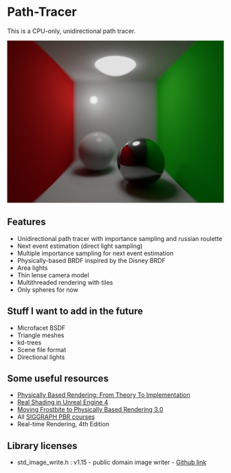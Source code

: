 # Path-Tracer
This is a CPU-only, unidirectional path tracer.

![Render](render_5000spp.png)

## Features
- Unidirectional path tracer with importance sampling and russian roulette
- Next event estimation (direct light sampling)
- Multiple importance sampling for next event estimation
- Physically-based BRDF inspired by the Disney BRDF
- Area lights
- Thin lense camera model
- Multithreaded rendering with tiles
- Only spheres for now

## Stuff I want to add in the future
- Microfacet BSDF
- Triangle meshes
- kd-trees
- Scene file format
- Directional lights

## Some useful resources
- [Physically Based Rendering: From Theory To Implementation](http://www.pbr-book.org/)
- [Real Shading in Unreal Engine 4](https://cdn2.unrealengine.com/Resources/files/2013SiggraphPresentationsNotes-26915738.pdf)
- [Moving Frostbite to Physically Based Rendering 3.0](https://seblagarde.files.wordpress.com/2015/07/course_notes_moving_frostbite_to_pbr_v32.pdf)
- All [SIGGRAPH PBR courses](https://blog.selfshadow.com/publications/)
- Real-time Rendering, 4th Edition

## Library licenses
- std_image_write.h : v1.15 - public domain image writer - [Github link](https://github.com/nothings/stb/blob/master/stb_image_write.h)
